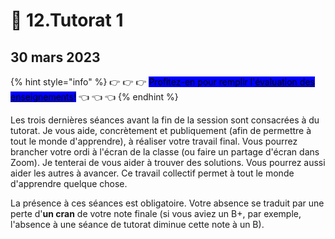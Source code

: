 # 🖖 12.Tutorat 1

## 30 mars 2023

{% hint style="info" %}
👉 👉 👉 <mark style="background-color:blue;">Profitez-en pour remplir l'</mark>[<mark style="background-color:blue;">évaluation des enseignements</mark>](https://evaluation.uqam.ca)<mark style="background-color:blue;">!</mark> 👈 👈 👈&#x20;
{% endhint %}

Les trois dernières séances avant la fin de la session sont consacrées à du tutorat. Je vous aide, concrètement et publiquement (afin de permettre à tout le monde d'apprendre), à réaliser votre travail final. Vous pourrez brancher votre ordi à l'écran de la classe (ou faire un partage d'écran dans Zoom). Je tenterai de vous aider à trouver des solutions. Vous pourrez aussi aider les autres à avancer. Ce travail collectif permet à tout le monde d'apprendre quelque chose.

La présence à ces séances est obligatoire. Votre absence se traduit par une perte d'**un cran** de votre note finale (si vous aviez un B+, par exemple, l'absence à une séance de tutorat diminue cette note à un B).
